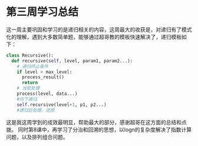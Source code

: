 # 第三周学习总结

这一周主要巩固和学习的是递归相关的内容，这周最大的收获是，对递归有了模式化的理解，遇到大多数简单题，能够通过超哥教的模板快速解决了，递归模板如下：
```python
class Recursive():
  def recursive(self, level, param1, param2...):
    # 递归终止条件
    if level > max_level:
      process_result()
      return
    # 当层处理
    process(level, data...)
    #向下递归
    self.recursive(level+1, p1, p2...)
    #递归后处理，还原
```
这是我这周学到的成效最明显，帮助最大的部分，感谢超哥在这方面的总结和点拨。
同时第8课中，再学习了分治和回溯的思想，以logn的复杂度解决了指数计算问题，以及排列组合问题。